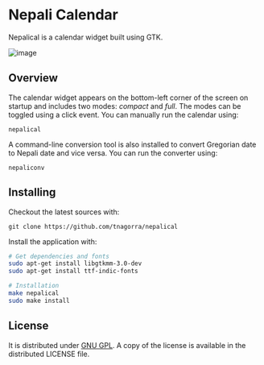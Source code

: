 # Nepali Calendar

Nepalical is a calendar widget built using GTK.

![image](https://cloud.githubusercontent.com/assets/4928045/11301994/c059a502-8fc2-11e5-99fc-9875167f4eba.png)


## Overview
The calendar widget appears on the bottom-left corner of the screen on startup and includes two modes: *compact* and *full*. The modes can be toggled using a click event. You can manually run the calendar using:

    nepalical

A command-line conversion tool is also installed to convert Gregorian date to Nepali date and vice versa. You can run the converter using:

    nepaliconv


## Installing
Checkout the latest sources with:

    git clone https://github.com/tnagorra/nepalical

Install the application with:

```bash
# Get dependencies and fonts
sudo apt-get install libgtkmm-3.0-dev
sudo apt-get install ttf-indic-fonts

# Installation
make nepalical
sudo make install
```

## License
It is distributed under [GNU GPL][1]. A copy of the license is available in the distributed LICENSE file.


[1]: http://www.gnu.org/licenses/gpl.txt


